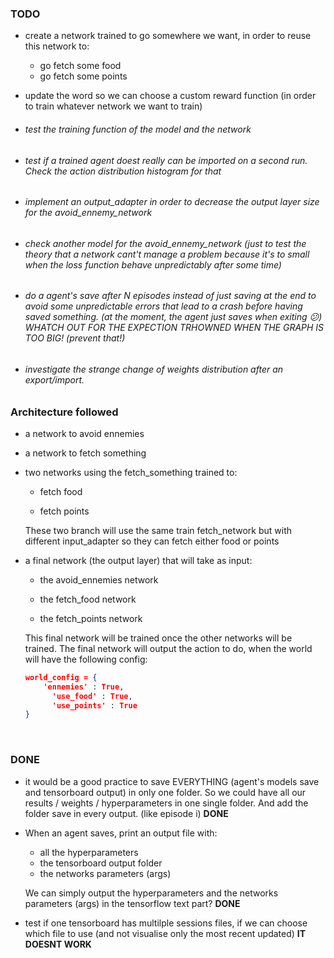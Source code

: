 ### TODO

- create a network trained to go somewhere we want, in order to reuse this network to: 
  - go fetch some food
  - go fetch some points

- update the word so we can choose a custom reward function (in order to train whatever network we want to train)

- ###### test the training function of the model and the network

- ###### test if a trained agent doest really can be imported on a second run. Check the action distribution histogram for that

- ###### implement an output_adapter in order to decrease the output layer size for the avoid_ennemy_network

- ###### check another model for the avoid_ennemy_network (just to test the theory that a network cant't manage a problem because it's to small when the loss function behave unpredictably after some time)

- ###### do a agent's save after N episodes instead of just saving at the end to avoid some unpredictable errors that lead to a crash before having saved something. (at the moment, the agent just saves when exiting 😕)  WHATCH OUT FOR THE EXPECTION TRHOWNED WHEN  THE GRAPH IS TOO BIG! (prevent that!)

- ###### investigate the strange change of weights distribution after an export/import. 





### Architecture followed

- a network to avoid ennemies

- a network to fetch something

- two networks using the fetch_something trained to: 

  - fetch food

  - fetch points

  These two branch will use the same train fetch_network but with different input_adapter so they can fetch either food or points

- a final network (the output layer) that will take as input: 

  - the avoid_ennemies network

  - the fetch_food network

  - the fetch_points network

  This final network will be trained once the other networks will be trained. The final network will output the action to do, when the world will have the following config:

  ```json
  world_config = {
      'ennemies' : True,
    	'use_food' : True,
    	'use_points' : True
  }
  ```

  ​


### DONE

- it would be a good practice to save EVERYTHING (agent's models save and tensorboard output) in only one folder. So we could have all our results / weights / hyperparameters in one single folder. And add the folder save in every output. (like episode i) **DONE**

- When an agent saves, print an output file with:  

  - all the hyperparameters 
  - the tensorboard output folder
  - the networks parameters (args)

  We can simply output the hyperparameters and the networks parameters (args) in the tensorflow text part? **DONE**

- test if one tensorboard has multilple sessions files, if we can choose which file to use (and not visualise only the most recent updated) **IT DOESNT WORK**

